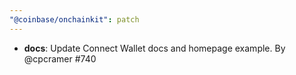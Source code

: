 ```yaml
---
"@coinbase/onchainkit": patch
---
```


- **docs**: Update Connect Wallet docs and homepage example. By @cpcramer #740
